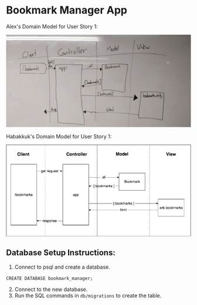 # Bookmark Manager App

Alex's Domain Model for User Story 1:

![](AlexH-UserStory.jpg)

Habakkuk's Domain Model for User Story 1:

![](bookmark_manager_1.png)

Database Setup Instructions:
----

1. Connect to psql and create a database.

```
CREATE DATABASE bookmark_manager;
```

2. Connect to the new database.
3. Run the SQL commands in `db/migrations` to create the table.
